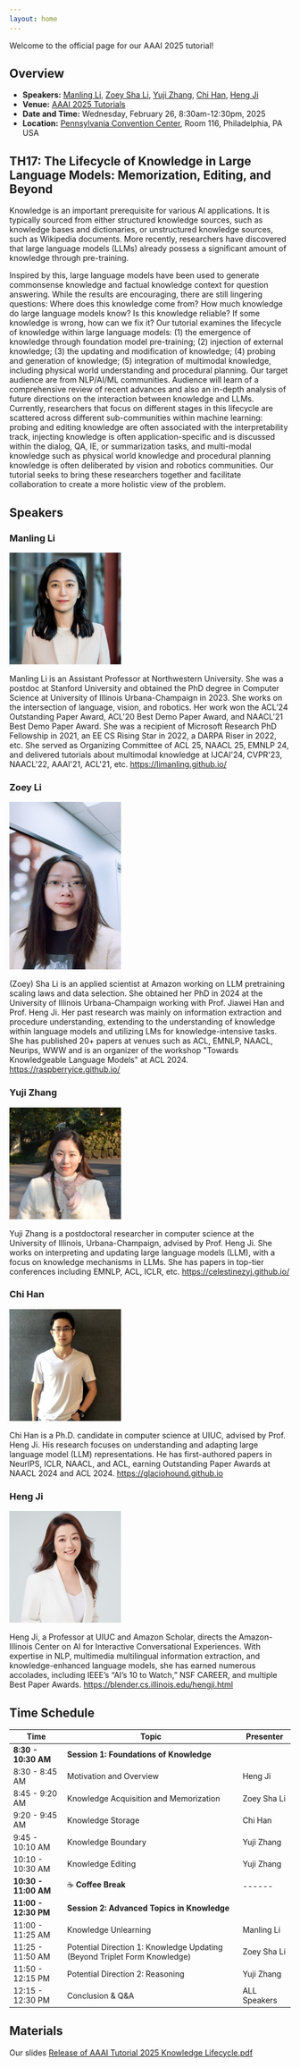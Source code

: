 ```yaml
---
layout: home
---
```


Welcome to the official page for our AAAI 2025 tutorial!

## Overview


- **Speakers:** [Manling Li](https://limanling.github.io/), [Zoey Sha Li](https://raspberryice.github.io/), [Yuji Zhang](https://celestinezyj.github.io/), [Chi Han](https://glaciohound.github.io), [Heng Ji](https://blender.cs.illinois.edu/hengji.html) 
- **Venue:** [AAAI 2025 Tutorials](https://aaai.org/conference/aaai/aaai-25/tutorial-and-lab-list/#TQ17)
- **Date and Time:** Wednesday, February 26, 8:30am-12:30pm, 2025
- **Location:** [Pennsylvania Convention Center](https://www.paconvention.com), Room 116, Philadelphia, PA USA

## TH17: The Lifecycle of Knowledge in Large Language Models: Memorization, Editing, and Beyond

Knowledge is an important prerequisite for various AI applications. It is typically sourced from either structured knowledge sources, such as knowledge bases and dictionaries, or unstructured knowledge sources, such as Wikipedia documents. More recently, researchers have discovered that large language models (LLMs) already possess a significant amount of knowledge through pre-training.

Inspired by this, large language models have been used to generate commonsense knowledge and factual knowledge context for question answering. While the results are encouraging, there are still lingering questions: Where does this knowledge come from? How much knowledge do large language models know? Is this knowledge reliable? If some knowledge is wrong, how can we fix it? Our tutorial examines the lifecycle of knowledge within large language models: (1) the emergence of knowledge through foundation model pre-training; (2) injection of external knowledge; (3) the updating and modification of knowledge; (4) probing and generation of knowledge; (5) integration of multimodal knowledge, including physical world understanding and procedural planning. Our target audience are from NLP/AI/ML communities. Audience will learn of a comprehensive review of recent advances and also an in-depth analysis of future directions on the interaction between knowledge and LLMs. Currently, researchers that focus on different stages in this lifecycle are scattered across different sub-communities within machine learning: probing and editing knowledge are often associated with the interpretability track, injecting knowledge is often application-specific and is discussed within the dialog, QA, IE, or summarization tasks, and multi-modal knowledge such as physical world knowledge and procedural planning knowledge is often deliberated by vision and robotics communities. Our tutorial seeks to bring these researchers together and facilitate collaboration to create a more holistic view of the problem.

## Speakers

### Manling Li

<img src="images/ManlingLi.png" alt="Manling Li" width="200" height="200">

Manling Li is an Assistant Professor at Northwestern University. She was a postdoc at Stanford University and obtained the PhD degree in Computer Science at University of Illinois Urbana-Champaign in 2023. She works on the intersection of language, vision, and robotics. Her work won the ACL’24 Outstanding Paper Award, ACL'20 Best Demo Paper Award, and NAACL'21 Best Demo Paper Award. She was a recipient of Microsoft Research PhD Fellowship in 2021, an EE CS Rising Star in 2022, a DARPA Riser in 2022, etc. She served as Organizing Committee of ACL 25, NAACL 25, EMNLP 24, and delivered tutorials about multimodal knowledge at IJCAI'24, CVPR'23, NAACL'22, AAAI'21, ACL'21, etc. https://limanling.github.io/

### Zoey Li 

<img src="images/ShaLi.JPG" alt="Sha Li" width="200" height="300">

(Zoey) Sha Li is an applied scientist at Amazon working on LLM pretraining scaling laws and data selection. She obtained her PhD in 2024 at the University of Illinois Urbana-Champaign working with Prof. Jiawei Han and Prof. Heng Ji. Her past research was mainly on information extraction and procedure understanding, extending to the understanding of knowledge within language models and utilizing LMs for knowledge-intensive tasks. She has published 20+ papers at venues such as ACL, EMNLP, NAACL, Neurips, WWW and is an organizer of the workshop "Towards Knowledgeable Language Models" at ACL 2024. https://raspberryice.github.io/

### Yuji Zhang

<img src="images/YujiZhang.jpeg" alt="Yuji Zhang" width="200" height="200">

Yuji Zhang is a postdoctoral researcher in computer science at the University of Illinois, Urbana-Champaign, advised by Prof. Heng Ji. She works on interpreting and updating large language models (LLM), with a focus on knowledge mechanisms in LLMs. She has papers in top-tier conferences including EMNLP, ACL, ICLR, etc. https://celestinezyj.github.io/

### Chi Han

<img src="images/chi_han.jpg" alt="Chi Han" width="200" height="200">

Chi Han is a Ph.D. candidate in computer science at UIUC, advised by Prof. Heng Ji. His research focuses on understanding and adapting large language model (LLM) representations. He has first-authored papers in NeurIPS, ICLR, NAACL, and ACL, earning Outstanding Paper Awards at NAACL 2024 and ACL 2024. https://glaciohound.github.io

### Heng Ji

<img src="images/ji_heng.jpeg" alt="Heng Ji" width="200" height="200">

Heng Ji, a Professor at UIUC and Amazon Scholar, directs the Amazon-Illinois Center on AI for Interactive Conversational Experiences. With expertise in NLP, multimedia multilingual information extraction, and knowledge-enhanced language models, she has earned numerous accolades, including IEEE’s “AI’s 10 to Watch,” NSF CAREER, and multiple Best Paper Awards. https://blender.cs.illinois.edu/hengji.html


## Time Schedule

| Time           | Topic | Presenter |
|---------------|-------------------------------------------|------------|
| **8:30 - 10:30 AM** | **Session 1: Foundations of Knowledge** | |
| 8:30 - 8:45 AM  | Motivation and Overview | Heng Ji |
| 8:45 - 9:20 AM  | Knowledge Acquisition and Memorization | Zoey Sha Li |
| 9:20 - 9:45 AM  | Knowledge Storage | Chi Han |
| 9:45 - 10:10 AM | Knowledge Boundary | Yuji Zhang |
| 10:10 - 10:30 AM | Knowledge Editing | Yuji Zhang |
| **10:30 - 11:00 AM** | ☕ **Coffee Break** | ------ |
| **11:00 - 12:30 PM** | **Session 2: Advanced Topics in Knowledge** | |
| 11:00 - 11:25 AM | Knowledge Unlearning | Manling Li |
| 11:25 - 11:50 AM | Potential Direction 1: Knowledge Updating (Beyond Triplet Form Knowledge) | Zoey Sha Li |
| 11:50 - 12:15 PM | Potential Direction 2: Reasoning | Yuji Zhang |
| 12:15 - 12:30 PM | Conclusion & Q&A | ALL Speakers |



## Materials

Our slides [Release of AAAI Tutorial 2025 Knowledge Lifecycle.pdf](https://llmknowledgelifecycle.github.io/AAAI2025_Tutorial_LLMKnowledge/Release%20of%20AAAI%20Tutorial%202025%20Knowledge%20Lifecycle.pdf)

